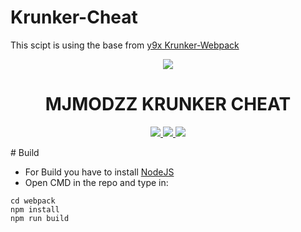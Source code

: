 # Krunker-Cheat
This scipt is using the base from [y9x Krunker-Webpack](https://github.com/y9x/webpack)
<p align="center">
  <img src="https://preview.redd.it/t16f28aikj631.png?auto=webp&s=885422d2878f31190e8646cf4be2a79df9a0be0d">
</p>

<h1 align="center">MJMODZZ KRUNKER CHEAT</h1>
<p align="center">
  <a href="https://www.nodejs.org">
    <img src="https://camo.githubusercontent.com/83faebaff1c119eeaad7edef2bc4079c6b500d0d2fe63871b33453aaffc6cb9b/68747470733a2f2f696d672e736869656c64732e696f2f6769746875622f6c616e6775616765732f746f702f5264696d6f2f446973636f72642d496e6a656374696f6e3f7374796c653d666c61742d737175617265">
  </a>
  </a>
  <a href="https://github.com/MJMODZZ">
    <img src="https://img.shields.io/github/repo-size/MJMODZZ/Krunker-Cheat.svg?label=Repo%20size&style=flat-square">
  </a>
  <a href="https://github.com/MJMODZZ">
    <img src="https://gpvc.arturio.dev/MJMODZZ">
  </a>
  </a>
</p>

<p align="center">

</p>
# Build

- For Build you have to install [NodeJS](https://nodejs.org)
- Open CMD in the repo and type in:
```nodejs
cd webpack
npm install
npm run build
```
